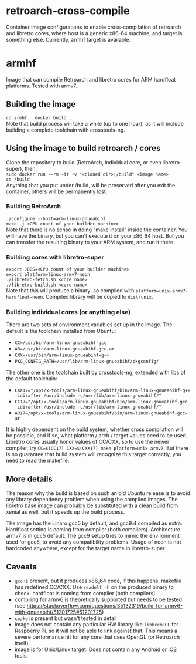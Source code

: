 # retroarch-cross-compile

Container image configurations to enable cross-compilation of retroarch and libretro cores, where host is a generic x86-64 machine, and target is something else. Currently, armhf target is available.

# armhf
Image that can compile Retroarch and libretro cores for ARM hardfloat platforms. Tested with armv7.

## Building the image
`cd armhf  
docker build .`  
Note that build process will take a while (up to one hour), as it will include building a complete toolchain with crosstools-ng.

## Using the image to build retroarch / cores
Clone the repository to build (RetroArch, individual core, or even libretro-super), then:  
`sudo docker run --rm -it -v "<cloned dir>:/build" <image name>`  
`cd /build`  
Anything that you put under /build, will be preserved after you exit the container, others will be permanently lost.
### Building RetroArch
`./configure --host=arm-linux-gnueabihf`  
`make -j <CPU count of your builder machine>`  
Note that there is no sense in doing "make install" inside the container. You will have the binary, but you can't execute it on your x86_64 host. But you can transfer the resulting binary to your ARM system, and run it there.

### Building cores with libretro-super
`export JOBS=<CPU count of your builder machine>`  
`export platform=linux-armv7-neon`  
`./libretro-fetch.sh <core name>`  
`./libretro-build.sh <core name>`  
Note that this will produce a binary .so compiled with `platform=unix-armv7-hardfloat-neon`. Compiled library will be copied to `dist/unix`.

### Building individual cores (or anything else)
There are two sets of environment variables set up in the image. The default is the toolchain installed from Ubuntu:
- `CC=/usr/bin/arm-linux-gnueabihf-gcc`
- `AR=/usr/bin/arm-linux-gnueabihf-gcc-ar`
- `CXX=/usr/bin/arm-linux-gnueabihf-g++`
- `PKG_CONFIG_PATH=/usr/lib/arm-linux-gnueabihf/pkgconfig/`  

The other one is the toolchain built by crosstools-ng, extended with libs of the default toolchain:
- `CXX17="/opt/x-tools/arm-linux-gnueabihf/bin/arm-linux-gnueabihf-g++ -idirafter /usr/include -L/usr/lib/arm-linux-gnueabihf/"`
- `CC17="/opt/x-tools/arm-linux-gnueabihf/bin/arm-linux-gnueabihf-gcc -idirafter /usr/include -L/usr/lib/arm-linux-gnueabihf/"`
- `AR17=/opt/x-tools/arm-linux-gnueabihf/bin/arm-linux-gnueabihf-gcc-ar`  

It is highly dependent on the build system, whether cross compilation will be possible, and if so, what platform / arch / target values need to be used. Libretro cores usually honor values of CC/CXX, so to use the newer compiler, try `CC=$(CC17) CXX=$(CXX17) make platform=unix-armv7`. But there is no guarantee that build system will recognize this target correctly, you need to read the makefile.

## More details
The reason why the build is based on such an old Ubuntu release is to avoid any library dependency problem when using the compiled images. The libretro base image can probably be substituted with a clean build from xenial as well, but it speeds up the build process.

The image has the Linaro gcc5 by default, and gcc9.4 compiled as extra. Hardfloat setting is coming from compiler (both compilers). Architecture armv7 is in gcc5 default. The gcc9 setup tries to mimic the environment used for gcc5, to avoid any compatibility problems. Usage of neon is not hardcoded anywhere, except for the target name in libretro-super.

## Caveats
- `gcc` is present, but it produces x86_64 code, if this happens, makefile has redefined CC/CXX. Use `readelf -h` on the produced binary to check.
hardfloat is coming from compiler (both compilers)
- compiling for armv6 is theoretically supported but needs to be tested (see https://stackoverflow.com/questions/35132319/build-for-armv6-with-gnueabihf/51201725#51201725)
- `cmake` is present but wasn't tested in detail
- image does not contain any particular HW library like `libbrcmEGL` for Raspberry Pi. so it will not be able to link against that. This means a severe performance hit for any core that uses OpenGL (or Retroarch itself).
- image is for Unix/Linux target. Does not contain any Android or iOS tools.
